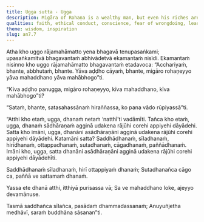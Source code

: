 ```yaml
---
title: Ugga sutta - Ugga
description: Migāra of Rohaṇa is a wealthy man, but even his riches are vulnerable to the vicissitudes of life, unlike the seven kinds of wealth the Buddha describes which cannot be taken away.
qualities: faith, ethical conduct, conscience, fear of wrongdoing, learning, giving, wisdom
theme: wisdom, inspiration
slug: an7.7
---
```


Atha kho uggo rājamahāmatto yena bhagavā tenupasaṅkami; upasaṅkamitvā bhagavantaṁ abhivādetvā ekamantaṁ nisīdi. Ekamantaṁ nisinno kho uggo rājamahāmatto bhagavantaṁ etadavoca: “Acchariyaṁ, bhante, abbhutaṁ, bhante. Yāva aḍḍho cāyaṁ, bhante, migāro rohaṇeyyo yāva mahaddhano yāva mahābhogo”ti.

“Kīva aḍḍho panugga, migāro rohaṇeyyo, kīva mahaddhano, kīva mahābhogo”ti?

“Sataṁ, bhante, satasahassānaṁ hiraññassa, ko pana vādo rūpiyassā”ti.

“Atthi kho etaṁ, ugga, dhanaṁ netaṁ ‘natthī’ti vadāmīti. Tañca kho etaṁ, ugga, dhanaṁ sādhāraṇaṁ agginā udakena rājūhi corehi appiyehi dāyādehi. Satta kho imāni, ugga, dhanāni asādhāraṇāni agginā udakena rājūhi corehi appiyehi dāyādehi. Katamāni satta? Saddhādhanaṁ, sīladhanaṁ, hirīdhanaṁ, ottappadhanaṁ, sutadhanaṁ, cāgadhanaṁ, paññādhanaṁ. Imāni kho, ugga, satta dhanāni asādhāraṇāni agginā udakena rājūhi corehi appiyehi dāyādehīti.

Saddhādhanaṁ sīladhanaṁ,
hirī ottappiyaṁ dhanaṁ;
Sutadhanañca cāgo ca,
paññā ve sattamaṁ dhanaṁ.

Yassa ete dhanā atthi,
itthiyā purisassa vā;
Sa ve mahaddhano loke,
ajeyyo devamānuse.

Tasmā saddhañca sīlañca,
pasādaṁ dhammadassanaṁ;
Anuyuñjetha medhāvī,
saraṁ buddhāna sāsanan”ti.
